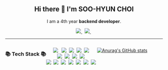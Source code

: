 <h2 align="center">
Hi there 👋 I'm SOO-HYUN CHOI
</h2>

<p align="center">I am a 4th year <b>backend developer</b>.

<p align="center">
	<a href="http://linkedin.com/in/수현-최-2695a4202/" rel="nofollow">
	<img src="https://camo.githubusercontent.com/a493f6833f99fb3c85788d6d9305e6b7a42b838e5ee5d138fd9a8214a7e77472/68747470733a2f2f696d672e736869656c64732e696f2f62616467652f6c696e6b6564696e2d2532333030373742352e7376673f267374796c653d666f722d7468652d6261646765266c6f676f3d6c696e6b6564696e266c6f676f436f6c6f723d7768697465" data-canonical-src="https://img.shields.io/badge/linkedin-%230077B5.svg?&amp;style=for-the-badge&amp;logo=linkedin&amp;logoColor=white" style="max-width:100%;">
	</a>&nbsp;
	<a href="mailto:sksmsqodn20@gmail.com?subject=Olá%20Stefany">
	<img src="https://camo.githubusercontent.com/2e31b0d0e07e5431ee3f85689b488016d52a4fb97e523ae497023a9746e2e52e/68747470733a2f2f696d672e736869656c64732e696f2f62616467652f676d61696c2d2532334431343833362e7376673f267374796c653d666f722d7468652d6261646765266c6f676f3d676d61696c266c6f676f436f6c6f723d7768697465" data-canonical-src="https://img.shields.io/badge/gmail-%23D14836.svg?&amp;style=for-the-badge&amp;logo=gmail&amp;logoColor=white" style="max-width:100%;">
	</a>&nbsp;
	<!--
	<a href="https://www.notion.so/sososo13/HOME-fc0e4981c22f48c59e1326414e29e414">
	<img src="https://user-images.githubusercontent.com/58289675/106357755-6ef24400-634b-11eb-82d0-703ff7ad83c3.png" width="90" height="29">
	</a>
	&nbsp;&nbsp;&nbsp;&nbsp;
-->

</p>

<hr></hr>

<div style="display: flex" >
	
<h3 align="center">📚 Tech Stack 📚</h3>
<p align="center">
	<img src="https://img.shields.io/badge/Java-007396?style=for-the-badge&logo=Java&logoColor=white"/></a>&nbsp</a>&nbsp
	<img src="https://img.shields.io/badge/JavaScript-F7DF1E?style=for-the-badge&logo=JavaScript&logoColor=white"></a>&nbsp
	<img src="https://img.shields.io/badge/TypeScript-3178C6?style=for-the-badge&logo=TypesScript&logoColor=white"></a>&nbsp
	<img src="https://img.shields.io/badge/HTML5-E34F26?style=for-the-badge&logo=HTML5&logoColor=white"></a>&nbsp
	<img src="https://img.shields.io/badge/CSS3-1572B6?style=for-the-badge&logo=CSS3&logoColor=white"></a>&nbsp
	<br>
	<img src="https://img.shields.io/badge/Spring-6DB33F?style=for-the-badge&logo=Spring&logoColor=white"></a>&nbsp
	<img src="https://img.shields.io/badge/SpringBoot-6DB33F?style=for-the-badge&logo=SpringBoot&logoColor=white"/></a>&nbsp 
	<img src="https://img.shields.io/badge/NestJS-E08234E?style=for-the-badge&logo=NestJS&logoColor=white"></a>&nbsp
	<img src="https://img.shields.io/badge/Node.js-339933?style=for-the-badge&logo=Node.js&logoColor=white"></a>&nbsp
	<br>
	<img src="https://img.shields.io/badge/MySQL-4479A1?style=for-the-badge&logo=MySQL&logoColor=white"></a>&nbsp
	<img src="https://img.shields.io/badge/Oracle-F80000?style=for-the-badge&logo=Oracle&logoColor=white"></a>&nbsp
	<img src="https://img.shields.io/badge/aws-232F3E?style=for-the-badge&logo=Amazon aws&logoColor=white"></a>&nbsp
	<img src="https://img.shields.io/badge/IntelliJ IDEA-000000?style=for-the-badge&logo=IntelliJ IDEZ%20IDE&logoColor=white"></a>&nbsp
	<img src="https://img.shields.io/badge/Eclipse-2C2255?style=for-the-badge&logo=Eclipse%20IDE&logoColor=white"></a>&nbsp
	<img src="https://img.shields.io/badge/github-181717?style=for-the-badge&logo=github&logoColor=white"></a>&nbsp
	<img src="https://img.shields.io/badge/VSCode-007ACC?style=for-the-badge&logo=VisualStudioCode&logoColor=white"></a>&nbsp
</p>
	
	
<!-- Spring -->
<!-- <image src="https://user-images.githubusercontent.com/58289675/106354450-32b3e900-6335-11eb-857c-b6e1fbb6cd48.jpg" height="50"> -->
<!-- JAVA -->
<!-- <image src="https://user-images.githubusercontent.com/58289675/106355015-f08ca680-6338-11eb-8bfe-620b6936f40a.png" height="50"> -->
<!-- Mysql -->
<!-- <image src="https://user-images.githubusercontent.com/58289675/106354722-3ba5ba00-6337-11eb-88fc-ab55473d7960.png" width="50"/> -->
<!-- React -->
<!-- <image src="https://user-images.githubusercontent.com/58289675/106354567-2ed49680-6336-11eb-92ad-c04ce19d63f3.png" width="50"/> -->
<!-- HTML -->
<!-- <image src="https://user-images.githubusercontent.com/58289675/106354870-106f9a80-6338-11eb-80b3-1410019dd688.png" width="50" /> -->
<!-- CSS -->
<!-- <image src="https://user-images.githubusercontent.com/63652102/106355359-a9071a00-633a-11eb-9544-52af937bc756.jpg" width="45" /> -->
<!-- JS -->
<!-- <image src="https://user-images.githubusercontent.com/63652102/106355182-c25b9680-6339-11eb-95e1-632aa73a0f29.jpg" width="45"/> -->
<!-- <image src="https://user-images.githubusercontent.com/63652102/106355182-c25b9680-6339-11eb-95e1-632aa73a0f29.jpg" width="45"/> -->

	
	
<!-- Git -->
<!-- <image src="https://user-images.githubusercontent.com/63652102/106355848-fe90f600-633d-11eb-9323-4132c8fec66a.png" width="55" />	 -->
	
<!-- ### TECHNOLOGY OF INTEREST -->
<!-- node.js -->
<!-- <image src="https://user-images.githubusercontent.com/63652102/106357166-be367580-6347-11eb-8027-9a27a8f0aed0.png" width="50px"/> -->
<!-- typeScript -->
<!-- <image src="https://user-images.githubusercontent.com/63652102/106357171-c2fb2980-6347-11eb-9fa4-7dcbd8ed84e0.png" width="50px"/> -->
<!-- react-nativ -->
<!-- <image src="https://user-images.githubusercontent.com/63652102/106357239-43218f00-6348-11eb-9a0a-527ca680c055.png" width="55px"/> -->

<br><br>
<div align="center">
	
[![Anurag's GitHub stats](https://github-readme-stats.vercel.app/api?username=soohyunnn&show_icons=true&theme=github_dark)](https://github.com/anuraghazra/github-readme-stats)
</div>

<!--
**soohyunnn/soohyunnn** is a ✨ _special_ ✨ repository because its `README.md` (this file) appears on your GitHub profile.

Here are some ideas to get you started:

- 🔭 I’m currently working on ...
- 🌱 I’m currently learning ...
- 👯 I’m looking to collaborate on ...
- 🤔 I’m looking for help with ...
- 💬 Ask me about ...
- 📫 How to reach me: ...
- 😄 Pronouns: ...
- ⚡ Fun fact: ...
-->
